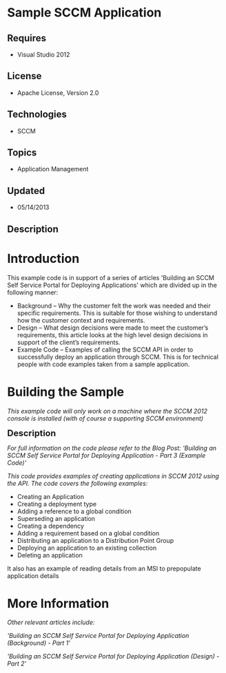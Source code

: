 # Sample SCCM Application
## Requires
- Visual Studio 2012
## License
- Apache License, Version 2.0
## Technologies
- SCCM
## Topics
- Application Management
## Updated
- 05/14/2013
## Description

<h1>Introduction</h1>
<p>This example code is in support of a series of articles&nbsp;'Building an SCCM Self Service Portal for Deploying Applications' which are divided up&nbsp;in the following manner:</p>
<ul>
<li>Background &ndash; Why the customer felt the work was needed and their specific requirements. This is suitable for those wishing to understand how the customer context and requirements.
</li><li>Design &ndash; What design decisions were made to meet the customer&rsquo;s requirements, this article looks at the high level design decisions in support of the client&rsquo;s requirements.
</li><li>Example Code &ndash; Examples of calling the SCCM API in order to successfully deploy an application through SCCM. This is for technical people with code examples taken from a sample application.
</li></ul>
<h1><span>Building the Sample</span></h1>
<p><em>This example code will only work on a machine where the SCCM 2012 console is installed (with of course a supporting SCCM environment)</em></p>
<p><span style="font-size:20px; font-weight:bold">Description</span></p>
<p><em>For full information on the code please refer to the Blog Post: 'Building an SCCM Self Service Portal for Deploying Application - Part 3 (Example Code)'</em></p>
<p><em>This code provides examples of creating applications in SCCM 2012 using the API. The code covers the following examples:</em></p>
<ul>
<li>Creating an Application </li><li>Creating a deployment type </li><li>Adding a reference to a global condition </li><li>Superseding an application </li><li>Creating a dependency </li><li>Adding a&nbsp;requirement based on a global condition </li><li>Distributing an application to a Distribution Point Group </li><li>Deploying an application to an existing collection </li><li>Deleting an application </li></ul>
<p>It also has an example of reading details from an MSI to prepopulate application details</p>
<h1>More Information</h1>
<p><em>Other relevant articles include:</em></p>
<p><em>'Building an SCCM Self Service Portal for Deploying Application (Background)&nbsp;- Part 1'</em></p>
<p><em>'Building an SCCM Self Service Portal for Deploying Application (Design)&nbsp;- Part 2'</em></p>
